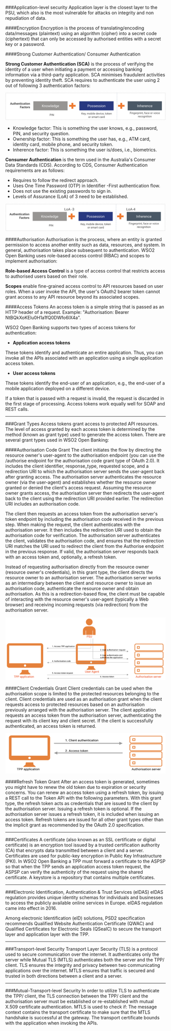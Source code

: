 ###Application-level security
Application layer is the closest layer to the PSU, which also is the most vulnerable for attacks on integrity and non 
repudiation of data. 

####Encryption
Encryption is the process of translating/encoding data/messages (plaintext) using an algorithm (cipher) into a secret 
code (ciphertext) that can only be accessed by authorised entities with a secret key or a password.

####Strong Customer Authentication/ Consumer Authentication

<strong>Strong Customer Authentication (SCA)</strong> is the process of verifying the identity of a user when initiating 
a payment or accessing banking information via a third-party application. SCA minimises fraudulent activities by 
preventing identity theft. SCA requires to authenticate the user using 2 out of following 3 authentication factors:

![Strong Customer Authentication Factors](../assets/img/key-concepts/strong-customer-authentication-factors.png)

- Knowledge factor: This is something the user knows, e.g., password, PIN, and security question.
- Ownership factor: This is something the user has, e.g., ATM card, identity card, mobile phone, and security token.
- Inherence factor: This is something the user is/does, i.e., biometrics.  

<strong>Consumer Authentication</strong> is the term used in the Australia's Consumer Data Standards (CDS). According to 
CDS, Consumer Authentication requirements are as follows:

- Requires to follow the redirect approach.
- Uses One Time Password (OTP) in Identifier -First authentication flow. 
- Does not use the existing passwords to sign in.
- Levels of Assurance (LoA) of 3 need to be established.

![Consumer Authentication Factors](../assets/img/key-concepts/consumer-authentication-factors.png)

####Authorisation
Authorisation is the process, where an entity is granted permission to access another entity such as data, resources, 
and system. In general, authorisation takes place subsequent to authentication. WSO2 Open Banking uses role-based access 
control (RBAC) and scopes to implement authorisation:

<strong>Role-based Access Control</strong>
is a type of access control that restricts access to authorised users based on their role.

<strong>Scopes</strong>
enable fine-grained access control to API resources based on user roles. When a user invoke
the API, the user's OAuth2 bearer token cannot grant access to any API resource beyond its associated
scopes. 

####Access Tokens
An access token is a simple string that is passed as an HTTP header of a request. 
Example: "Authorisation: Bearer NtBQkXoKElu0H1a1fQ0DWfo6IX4a". 

WSO2 Open Banking supports two types of access tokens for authentication:

- <strong>Application access tokens</strong>

These tokens identify and authenticate an entire application. Thus, you can invoke all the APIs associated with an 
application using a single application access token.

- <strong>User access tokens</strong>

These tokens identify the end-user of an application, e.g., the end-user of a mobile application deployed on a different 
device.

If a token that is passed with a request is invalid, the request is discarded in the first stage of processing. Access 
tokens work equally well for SOAP and REST calls. 

------------------------------------------------------------------------
###Grant Types
Access tokens grant access to protected API resources. The level of access granted by each access token is determined 
by the method (known as grant type) used to generate the access token. There are several grant types used in WSO2 Open 
Banking:

####Authorisation Code Grant
The client initiates the flow by directing the resource owner's user-agent to the authorisation endpoint (you can use 
the /authorise endpoint for the authorisation code grant type of OAuth 2.0). It includes the client identifier, 
response_type, requested scope, and a redirection URI to which the authorisation server sends the user-agent back after 
granting access. The authorisation server authenticates the resource owner (via the user-agent) and establishes whether 
the resource owner granted or denied the client's access request. Assuming the resource owner grants access, the 
authorisation server then redirects the user-agent back to the client using the redirection URI provided earlier. 
The redirection URI includes an authorisation code. 

The client then requests an access token from the authorisation server's token endpoint by including the authorisation 
code received in the previous step. When making the request, the client authenticates with the authorisation server. It 
then includes the redirection URI used to obtain the authorisation code for verification. The authorisation server 
authenticates the client, validates the authorisation code, and ensures that the redirection URI matches the URI used to 
redirect the client from the Authorise endpoint in the previous response. If valid, the authorisation server responds 
back with an access token and, optionally, a refresh token.

Instead of requesting authorisation directly from the resource owner (resource owner's credentials), in this grant type, 
the client directs the resource owner to an authorisation server. The authorisation server works as an intermediary 
between the client and resource owner to issue an authorisation code, authenticate the resource owner and obtain 
authorisation. As this is a redirection-based flow, the client must be capable of interacting with the resource owner's 
user-agent (typically a Web browser) and receiving incoming requests (via redirection) from the authorisation server.

![Strong Customer Authentication Factors](../assets/img/key-concepts/authorisation-code-grant-type.png)
	
####Client Credentials Grant
Client credentials can be used when the authorisation scope is limited to the protected resources belonging to	the 
client. Client credentials are used as an authorisation grant when the client requests access to protected resources 
based on an authorisation previously arranged with the authorisation server. The client application requests an access 
token from the authorisation server, authenticating the request with its client key and client secret. If the client is 
successfully authenticated, an access token is returned. 

![Strong Customer Authentication Factors](../assets/img/key-concepts/client-credentials-grant-type.png)

####Refresh Token Grant
After an access token is generated, sometimes you might have to renew the old token due to expiration or security 
concerns. You can renew an access token using a refresh token, by issuing a REST call to the Token API with the 
following parameters. With this grant type, the refresh token acts as credentials that are issued to the client by the 
authorisation server. Issuing a refresh token is optional. If the authorisation server issues a refresh token, it is 
included when issuing an access token. Refresh tokens are issued for all other grant types other than the implicit grant 
as recommended by the OAuth 2.0 specification.  

------------------------------------------------------------------------
###Certificates
A certificate (also known as an SSL certificate or digital certificate) is an encryption tool issued by a trusted 
certification authority (CA) that encrypts data transmitted between a client and a server. Certificates are used for 
public-key encryption in Public Key Infrastructure (PKI). In WSO2 Open Banking a TPP must forward a certificate to the 
ASPSP so that when the TPP sends an application access token request, the ASPSP can verify the authenticity of the 
request using the shared certificate. A keystore is a repository that contains multiple certificates. 

------------------------------------------------------------------------
###Electronic Identification, Authentication & Trust Services (eIDAS)
eIDAS regulation provides unique identity schemas for individuals and businesses to access the publicly available online 
services in Europe. eIDAS regulation came into effect in 2016.

Among electronic Identification (eID) solutions, PSD2 specification recommends Qualified Website Authentication 
Certificate (QWAC) and Qualified Certificates for Electronic Seals (QSealC) to secure the transport layer and 
application layer with the TPP.

------------------------------------------------------------------------
###Transport-level Security
Transport Layer Security (TLS) is a protocol used to secure communication over the internet. It authenticates only the 
server while Mutual TLS (MTLS)  authenticates both the server and the TPP/ client. TLS ensures the integrity and privacy 
between two communicating applications over the internet. MTLS ensures that traffic is secured and trusted in both directions between a client and a server.

------------------------------------------------------------------------
###Mutual-Transport-level Security
In order to utilize TLS to authenticate the TPP/ client, the TLS connection between the TPP/ client and the authorisation server must be established or re-established with mutual X.509 certificate authentication. MTLS is used to check if:
The message context contains the transport certificate to make sure that the MTLS handshake is successful at the gateway.
The transport certificate bounds with the application when invoking the APIs.
